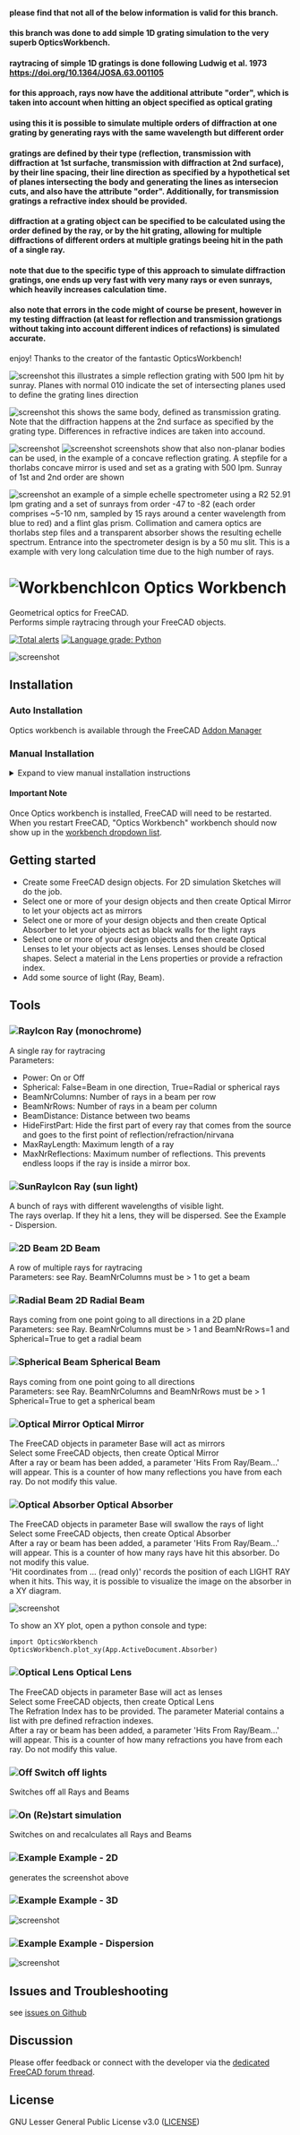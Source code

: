 #### please find that not all of the below information is valid for this branch.
#### this branch was done to add simple 1D grating simulation to the very superb OpticsWorkbench.
#### raytracing of simple 1D gratings is done following Ludwig et al. 1973 https://doi.org/10.1364/JOSA.63.001105
#### for this approach, rays now have the additional attribute "order", which is taken into account when hitting an object specified as optical grating
#### using this it is possible to simulate multiple orders of diffraction at one grating by generating rays with the same wavelength but different order
#### gratings are defined by their type (reflection, transmission with diffraction at 1st surfache, transmission with diffraction at 2nd surface), by their line spacing, their line direction as specified by a hypothetical set of planes intersecting the body and generating the lines as intersecion cuts, and also have the attribute "order". Additionally, for transmission gratings a refractive index should be provided.
#### diffraction at a grating object can be specified to be calculated using the order defined by the ray, or by the hit grating, allowing for multiple diffractions of different orders at multiple gratings beeing hit in the path of a single ray.
#### note that due to the specific type of this approach to simulate diffraction gratings, one ends up very fast with very many rays or even sunrays, which heavily increases calculation time.
#### also note that errors in the code might of course be present, however in my testing diffraction (at least for reflection and transmission grationgs without taking into account different indices of refactions) is simulated accurate.
enjoy!
Thanks to the creator of the fantastic OpticsWorkbench!

![screenshot](./examples/simple_reflection_grating_set_of_planes.PNG)
this illustrates a simple reflection grating with 500 lpm hit by sunray. Planes with normal 010 indicate the set of intersecting planes used to define the grating lines direction

![screenshot](./examples/simple_transmission_grating.PNG)
this shows the same body, defined as transmission grating. Note that the diffraction happens at the 2nd surface as specified by the grating type. Differences in refractive indices are taken into accound.

![screenshot](./examples/Concave_mirror_grating_thorlabs_1.PNG)
![screenshot](./examples/Concave_mirror_grating_thorlabs_2.PNG)
screenshots show that also non-planar bodies can be used, in the example of a concave reflection grating. A stepfile for a thorlabs concave mirror is used and set as a grating with 500 lpm. Sunray of 1st and 2nd order are shown

![screenshot](./examples/echelle_example.PNG)
an example of a simple echelle spectrometer using a R2 52.91 lpm grating and a set of sunrays from order -47 to -82 (each order comprises ~5-10 nm, sampled by 15 rays around a center wavelength from blue to red) and a flint glas prism. Collimation and camera optics are thorlabs step files and a transparent absorber shows the resulting echelle spectrum. Entrance into the spectrometer design is by a 50 mu slit. This is a example with very long calculation time due to the high number of rays.






# ![WorkbenchIcon](./optics_workbench_icon.svg) Optics Workbench
    
Geometrical optics for FreeCAD.  
Performs simple raytracing through your FreeCAD objects.

[![Total alerts](https://img.shields.io/lgtm/alerts/g/chbergmann/OpticsWorkbench.svg?logo=lgtm&logoWidth=18)](https://lgtm.com/projects/g/chbergmann/OpticsWorkbench/alerts/)
[![Language grade: Python](https://img.shields.io/lgtm/grade/python/g/chbergmann/OpticsWorkbench.svg?logo=lgtm&logoWidth=18)](https://lgtm.com/projects/g/chbergmann/OpticsWorkbench/context:python)

![screenshot](./examples/example2D.png)
  
## Installation

### Auto Installation

Optics workbench is available through the FreeCAD [Addon Manager](https://wiki.freecad.org/AddonManager)

### Manual Installation

<details>
<summary>Expand to view manual installation instructions</summary>

```bash
cd ~/.FreeCAD/Mod/ 
git clone https://github.com/chbergmann/OpticsWorkbench.git
```

</details>

#### Important Note
Once Optics workbench is installed, FreeCAD will need to be restarted. When you restart FreeCAD, "Optics Workbench" workbench should now show up in the [workbench dropdown list](https://freecad.org/wiki/Std_Workbench).
  
## Getting started
- Create some FreeCAD design objects. For 2D simulation Sketches will do the job.
- Select one or more of your design objects and then create Optical Mirror to let your objects act as mirrors
- Select one or more of your design objects and then create Optical Absorber to let your objects act as black walls for the light rays
- Select one or more of your design objects and then create Optical Lenses to let your objects act as lenses. Lenses should be closed shapes. 
Select a material in the Lens properties or provide a refraction index.
- Add some source of light (Ray, Beam). 

## Tools
### ![RayIcon](./icons/ray.svg) Ray (monochrome)
A single ray for raytracing  
Parameters:
- Power: On or Off  
- Spherical: False=Beam in one direction, True=Radial or spherical rays
- BeamNrColumns: Number of rays in a beam per row
- BeamNrRows: Number of rays in a beam per column
- BeamDistance: Distance between two beams
- HideFirstPart: Hide the first part of every ray that comes from the source and goes to the first point of reflection/refraction/nirvana
- MaxRayLength: Maximum length of a ray
- MaxNrReflections: Maximum number of reflections. This prevents endless loops if the ray is inside a mirror box.

### ![SunRayIcon](./icons/raysun.svg) Ray (sun light)
A bunch of rays with different wavelengths of visible light.  
The rays overlap. If they hit a lens, they will be dispersed. See the Example - Dispersion.

### ![2D Beam](./icons/rayarray.svg) 2D Beam
A row of multiple rays for raytracing  
Parameters: see Ray. BeamNrColumns must be > 1 to get a beam

### ![Radial Beam](./icons/sun.svg) 2D Radial Beam
Rays coming from one point going to all directions in a 2D plane  
Parameters: see Ray. BeamNrColumns must be > 1 and BeamNrRows=1 and Spherical=True to get a radial beam

### ![Spherical Beam](./icons/sun3D.svg) Spherical Beam
Rays coming from one point going to all directions  
Parameters: see Ray. BeamNrColumns and BeamNrRows must be > 1 Spherical=True to get a spherical beam

### ![Optical Mirror](./icons/mirror.svg) Optical Mirror
The FreeCAD objects in parameter Base will act as mirrors  
Select some FreeCAD objects, then create Optical Mirror  
After a ray or beam has been added, a parameter 'Hits From Ray/Beam...' will appear. This is a counter of how many reflections you have from each ray. Do not modify this value.

### ![Optical Absorber](./icons/absorber.svg) Optical Absorber
The FreeCAD objects in parameter Base will swallow the rays of light  
Select some FreeCAD objects, then create Optical Absorber  
After a ray or beam has been added, a parameter 'Hits From Ray/Beam...' will appear. This is a counter of how many rays have hit this absorber. Do not modify this value.  
'Hit coordinates from ... (read only)' records the position of each LIGHT RAY when it hits. This way, it is possible to visualize the image on the absorber in a XY diagram.  
  
![screenshot](./examples/ccd_xyplot.png)  
  
To show an XY plot, open a python console and type:  

	import OpticsWorkbench
	OpticsWorkbench.plot_xy(App.ActiveDocument.Absorber)

### ![Optical Lens](./icons/lens.svg) Optical Lens
The FreeCAD objects in parameter Base will act as lenses  
Select some FreeCAD objects, then create Optical Lens  
The Refration Index has to be provided. The parameter Material contains a list with pre defined refraction indexes.  
After a ray or beam has been added, a parameter 'Hits From Ray/Beam...' will appear. This is a counter of how many refractions you have from each ray. Do not modify this value.

### ![Off](./icons/Anonymous_Lightbulb_Off.svg) Switch off lights
Switches off all Rays and Beams

### ![On](./icons/Anonymous_Lightbulb_Lit.svg) (Re)start simulation
Switches on and recalculates all Rays and Beams

### ![Example](./optics_workbench_icon.svg) Example - 2D
generates the screenshot above

### ![Example](./optics_workbench_icon.svg) Example - 3D
![screenshot](./examples/screenshot3D.png)

### ![Example](./optics_workbench_icon.svg) Example - Dispersion
![screenshot](https://pad.ccc-p.org/uploads/upload_210b4dd5466d2837eb76d5e63688a5c1.png)

## Issues and Troubleshooting
see [issues on Github](https://github.com/chbergmann/OpticsWorkbench/issues)

## Discussion
Please offer feedback or connect with the developer via the [dedicated FreeCAD forum thread](https://forum.freecad.org/viewtopic.php?f=8&t=59860).

## License
GNU Lesser General Public License v3.0 ([LICENSE](LICENSE))
